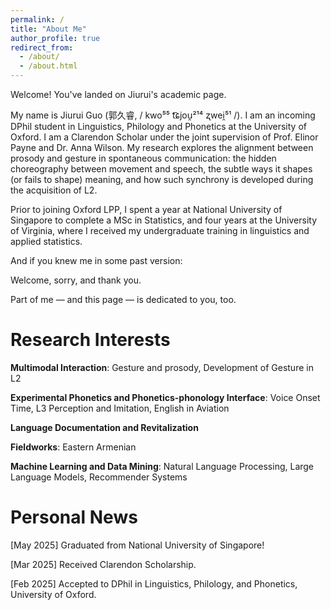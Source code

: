 ```yaml
---
permalink: /
title: "About Me"
author_profile: true
redirect_from: 
  - /about/
  - /about.html
---
```


Welcome! You've landed on Jiurui's academic page.

My name is Jiurui Guo (郭久睿, / kwo⁵⁵ t͡ɕjou̯²¹⁴ ʐwei̯⁵¹ /). I am an incoming DPhil student in Linguistics, Philology and Phonetics at the University of Oxford.
I am a Clarendon Scholar under the joint supervision of Prof. Elinor Payne and Dr. Anna Wilson. My research explores the alignment between prosody and gesture in spontaneous communication: the hidden choreography between movement and speech, the subtle ways it shapes (or fails to shape) meaning, and how such synchrony is developed during the acquisition of L2.

Prior to joining Oxford LPP, I spent a year at National University of Singapore to complete a MSc in Statistics, and four years at the University of Virginia, where I received my undergraduate training in linguistics and applied statistics.

And if you knew me in some past version:

Welcome, sorry, and thank you.

Part of me — and this page — is dedicated to you, too.

Research Interests
======

**Multimodal Interaction**: Gesture and prosody, Development of Gesture in L2

**Experimental Phonetics and Phonetics-phonology Interface**: Voice Onset Time, L3 Perception and Imitation, English in Aviation

**Language Documentation and Revitalization**

**Fieldworks**: Eastern Armenian

**Machine Learning and Data Mining**: Natural Language Processing, Large Language Models, Recommender Systems

Personal News
======

[May 2025] Graduated from National University of Singapore!

[Mar 2025] Received Clarendon Scholarship.

[Feb 2025] Accepted to DPhil in Linguistics, Philology, and Phonetics, University of Oxford.

